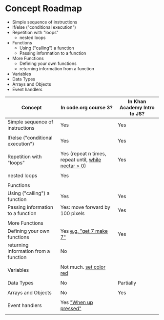 # Concept Roadmap

* Simple sequence of instructions
* If/else ("conditional execution")
* Repetition with "loops"
  * nested loops
* Functions
  * Using ("calling") a function
  * Passing information to a function
* More Functions
  * Defining your own functions
  * returning information from a function
* Variables
* Data Types
* Arrays and Objects
* Event handlers


| Concept                               |  In code.org course 3?  | In Khan Academy Intro to JS? |
| ------------------------------------- | ------------------------| ---------------------------- |
| Simple sequence of instructions       | Yes                     | Yes                          |
| | | |
| If/else ("conditional execution")     | Yes                     | Yes                          |
| | | |
| Repetition with "loops"               | Yes (repeat n times, repeat until, [while nectar > 0](https://studio.code.org/s/course3/stage/13/puzzle/7)) | Yes                          |
| | | |
| nested loops                          | Yes                     |                              |
| | | |
| Functions | | |
| Using ("calling") a function          | Yes                     | Yes                          |
| Passing information to a function     | Yes: move forward by 100 pixels | Yes                  |
| | | |
| More Functions | | |
| Defining your own functions           | Yes [e.g. "get 7 make 7"](https://studio.code.org/s/course3/stage/6/puzzle/8?section_id=2217957)                     | Yes                          |
| returning information from a function | No | |
| | | |
| Variables | Not much. [set color red](https://studio.code.org/s/course3/stage/3/puzzle/4?section_id=2217957) | |
| | | |
| Data Types                            | No                       | Partially                   |
| | | |
| Arrays and Objects                    |No                        |Yes                          |
| | | |
| Event handlers | Yes ["When up pressed"](https://studio.code.org/s/course3/stage/15/puzzle/8?section_id=2217957) | |
| | | |

